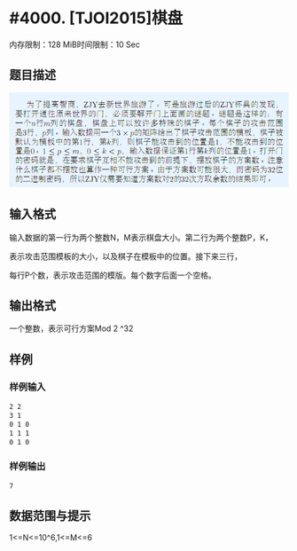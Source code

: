 # #4000. [TJOI2015]棋盘

内存限制：128 MiB时间限制：10 Sec

## 题目描述

![](upload/201504/222(1).png) 

## 输入格式

输入数据的第一行为两个整数N，M表示棋盘大小。第二行为两个整数P，K，

表示攻击范围模板的大小，以及棋子在模板中的位置。接下来三行，

每行P个数，表示攻击范围的模版。每个数字后面一个空格。

## 输出格式

 一个整数，表示可行方案Mod 2 ^32

## 样例

### 样例输入

    
    2 2
    3 1
    0 1 0
    1 1 1
    0 1 0
    

### 样例输出

    
    7
    

## 数据范围与提示

 1<=N<=10^6,1<=M<=6
